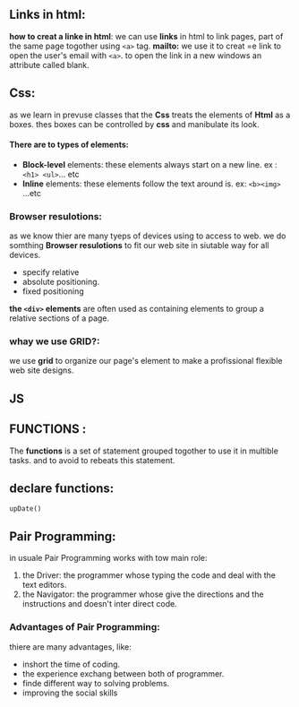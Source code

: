 ## Links in html:
**how to creat a linke in html**:
we can use **links** in html to link pages, part of the same page togother using ```<a>``` tag.
**mailto:**  we use it to creat =e link to open the user's email with ```<a>```.
to open the link in a new windows an attribute called blank.

## Css:
as we learn in prevuse classes that the **Css** treats the elements of **Html** as a boxes.
thes boxes can be controlled by **css** and manibulate its look.

#### There are to types of elements:
- **Block-level** elements: these elements always start on a new line. ex :```<h1> <ul>```... etc
- **Inline** elements: these elements follow the text around is. ex: ```<b><img>``` ...etc
### Browser resulotions:
as we know thier are many tyeps of devices using to access to web. we do somthing **Browser resulotions** to fit our web site in siutable way for all devices.
- specify relative
- absolute positioning.
- fixed positioning 

**the ```<div>``` elements** are often used as containing elements to group a relative sections of a page.

### whay we use GRID?:
we use **grid** to organize our page's element to make a profissional flexible web site designs. 


## JS
## FUNCTIONS :
The **functions** is a set of statement grouped togother to use it in multible tasks. and to  avoid to rebeats this statement.
## declare functions:

```
upDate() 
 ```
 ## Pair Programming:
in usuale Pair Programming works with tow main role:  
1. the Driver: the programmer whose typing the code and deal with the text editors.
2. the Navigator: the programmer whose give the directions and the instructions and doesn't inter direct code.

### Advantages of Pair Programming:
thiere are many advantages, like:
- inshort the time of coding.
- the experience exchang between both of programmer.
- finde different way to solving problems.
- improving the social skills

 
 

